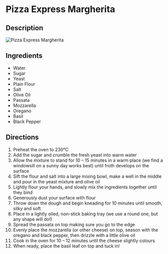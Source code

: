 # Pizza Express Margherita

## Description
![Pizza Express Margherita](https://www.themealdb.com/images/media/meals/x0lk931587671540.jpg "Pizza Express Margherita")

## Ingredients
- Water
- Sugar
- Yeast
- Plain Flour
- Salt
- Olive Oil
- Passata
- Mozzarella
- Oregano
- Basil
- Black Pepper

## Directions
1. Preheat the oven to 230°C
2. Add the sugar and crumble the fresh yeast into warm water
3. Allow the mixture to stand for 10 – 15 minutes in a warm place (we find a windowsill on a sunny day works best) until froth develops on the surface
4. Sift the flour and salt into a large mixing bowl, make a well in the middle and pour in the yeast mixture and olive oil
5. Lightly flour your hands, and slowly mix the ingredients together until they bind
6. Generously dust your surface with flour
7. Throw down the dough and begin kneading for 10 minutes until smooth, silky and soft
8. Place in a lightly oiled, non-stick baking tray (we use a round one, but any shape will do!)
9. Spread the passata on top making sure you go to the edge
10. Evenly place the mozzarella (or other cheese) on top, season with the oregano and black pepper, then drizzle with a little olive oil
11. Cook in the oven for 10 – 12 minutes until the cheese slightly colours
12. When ready, place the basil leaf on top and tuck in!

